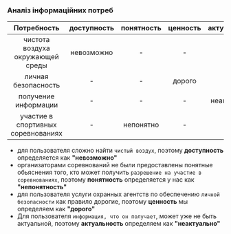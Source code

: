 ### Аналіз інформаційних потреб

|            Потребность             | доступность | понятность | ценность | актуальность |
|:----------------------------------:|:-----------:|:----------:|:--------:|:------------:|
|  чистота воздуха окружающей среды  | невозможно  |     -      |    -     |      -       |
|        личная безопасность         |      -      |     -      |  дорого  |      -       |
|        получение информации        |      -      |     -      |    -     | неактуально  |
| участие в спортивных соревнованиях |      -      | непонятно  |    -     |      -       |


* для пользователя сложно найти `чистый воздух`, поэтому **доступность** определяется как **"невозможно"**
* организаторами соревнований не были предоставлены понятные обьяснения того, кто может получить
`разрешение на участие в соревнованиях`, поэтому **понятность** определяется у нас как **"непонятность"**
* для пользователя услуги охранных агентств по обеспечению `личной безопасности` как правило дорогие, поэтому **ценность** мы определяем как **"дорого"**
* Для пользователя `информация, что он получает`, может уже не быть актуальной, поэтому **актуальность** определяем как **"неактуально"**